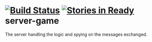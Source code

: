 [![Build Status](https://travis-ci.org/orwell-int/server-game.svg?branch=master)](https://travis-ci.org/orwell-int/server-game) [![Stories in Ready](https://badge.waffle.io/orwell-int/server-game.png?label=ready&title=Ready)](https://waffle.io/orwell-int/server-game)
server-game
===========

The server handling the logic and spying on the messages exchanged.
